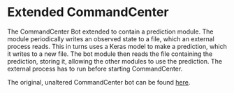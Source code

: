 # Extended CommandCenter

The CommandCenter Bot extended to contain a prediction module.
The module periodically writes an observed state to a file, which an external process reads. 
This in turns uses a Keras model to make a prediction, which it writes to a new file. 
The bot module then reads the file containing the prediction, storing it, allowing the other modules to use the prediction.
The external process has to run before starting CommandCenter.

The original, unaltered CommandCenter bot can be found [here](https://github.com/davechurchill/commandcenter).
